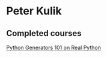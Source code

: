 # Peter Kulik
## Completed courses
[Python Generators 101 on Real Python](https://realpython.com/certificates/43235829-d567-4c7f-8321-54aa3c390a03/)
